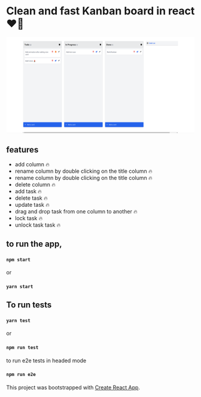 # Clean and fast Kanban board in react ❤️‍🔥

<img src="./preview.png" alt="Alt text" title="Optional title">

## features

- add column 🔥
- rename column by double clicking on the title column 🔥
- rename column by double clicking on the title column 🔥
- delete column 🔥
- add task 🔥
- delete task 🔥
- update task 🔥
- drag and drop task from one column to another 🔥
- lock task 🔥
- unlock task task 🔥

## to run the app,

#### `npm start`

or

#### `yarn start`

## To run tests

#### `yarn test`

or

#### `npm run test`

to run e2e tests in headed mode

#### `npm run e2e`

This project was bootstrapped with [Create React App](https://github.com/facebook/create-react-app).
